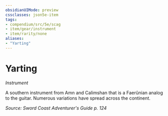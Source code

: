 ```yaml
---
obsidianUIMode: preview
cssclasses: json5e-item
tags:
- compendium/src/5e/scag
- item/gear/instrument
- item/rarity/none
aliases: 
- "Yarting"
---
```

# Yarting
*Instrument*  


A southern instrument from Amn and Calimshan that is a Faerûnian analog to the guitar. Numerous variations have spread across the continent.

*Source: Sword Coast Adventurer's Guide p. 124*